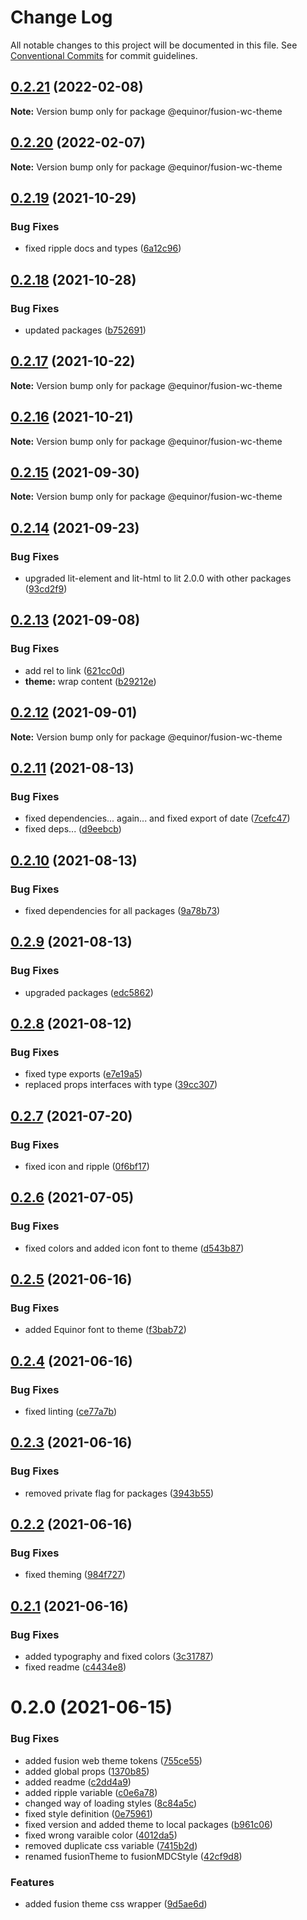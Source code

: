 # Change Log

All notable changes to this project will be documented in this file.
See [Conventional Commits](https://conventionalcommits.org) for commit guidelines.

## [0.2.21](https://github.com/equinor/fusion-web-components/compare/@equinor/fusion-wc-theme@0.2.20...@equinor/fusion-wc-theme@0.2.21) (2022-02-08)

**Note:** Version bump only for package @equinor/fusion-wc-theme





## [0.2.20](https://github.com/equinor/fusion-web-components/compare/@equinor/fusion-wc-theme@0.2.19...@equinor/fusion-wc-theme@0.2.20) (2022-02-07)

**Note:** Version bump only for package @equinor/fusion-wc-theme





## [0.2.19](https://github.com/equinor/fusion-web-components/compare/@equinor/fusion-wc-theme@0.2.18...@equinor/fusion-wc-theme@0.2.19) (2021-10-29)


### Bug Fixes

* fixed ripple docs and types ([6a12c96](https://github.com/equinor/fusion-web-components/commit/6a12c968f95d9a268a1a9de4678c09828687ed47))





## [0.2.18](https://github.com/equinor/fusion-web-components/compare/@equinor/fusion-wc-theme@0.2.17...@equinor/fusion-wc-theme@0.2.18) (2021-10-28)


### Bug Fixes

* updated packages ([b752691](https://github.com/equinor/fusion-web-components/commit/b75269105063dfbb150432bd86426e33d67ba869))





## [0.2.17](https://github.com/equinor/fusion-web-components/compare/@equinor/fusion-wc-theme@0.2.16...@equinor/fusion-wc-theme@0.2.17) (2021-10-22)

**Note:** Version bump only for package @equinor/fusion-wc-theme





## [0.2.16](https://github.com/equinor/fusion-web-components/compare/@equinor/fusion-wc-theme@0.2.15...@equinor/fusion-wc-theme@0.2.16) (2021-10-21)

**Note:** Version bump only for package @equinor/fusion-wc-theme





## [0.2.15](https://github.com/equinor/fusion-web-components/compare/@equinor/fusion-wc-theme@0.2.14...@equinor/fusion-wc-theme@0.2.15) (2021-09-30)

**Note:** Version bump only for package @equinor/fusion-wc-theme





## [0.2.14](https://github.com/equinor/fusion-web-components/compare/@equinor/fusion-wc-theme@0.2.13...@equinor/fusion-wc-theme@0.2.14) (2021-09-23)


### Bug Fixes

* upgraded lit-element and lit-html to lit 2.0.0 with other packages ([93cd2f9](https://github.com/equinor/fusion-web-components/commit/93cd2f997d6045fd5ab69fe05ccee5acfa861ad7))





## [0.2.13](https://github.com/equinor/fusion-web-components/compare/@equinor/fusion-wc-theme@0.2.12...@equinor/fusion-wc-theme@0.2.13) (2021-09-08)


### Bug Fixes

* add rel to link ([621cc0d](https://github.com/equinor/fusion-web-components/commit/621cc0d60dd76ce45961abfa55dca100d5ae6959))
* **theme:** wrap content ([b29212e](https://github.com/equinor/fusion-web-components/commit/b29212e44d30bd84ed5bb2d44bf9f2b88c92c437))





## [0.2.12](https://github.com/equinor/fusion-web-components/compare/@equinor/fusion-wc-theme@0.2.11...@equinor/fusion-wc-theme@0.2.12) (2021-09-01)

**Note:** Version bump only for package @equinor/fusion-wc-theme





## [0.2.11](https://github.com/equinor/fusion-web-components/compare/@equinor/fusion-wc-theme@0.2.10...@equinor/fusion-wc-theme@0.2.11) (2021-08-13)


### Bug Fixes

* fixed dependencies... again... and fixed export of date ([7cefc47](https://github.com/equinor/fusion-web-components/commit/7cefc47b307e67c3a79c41579e07ece70c2e0728))
* fixed deps... ([d9eebcb](https://github.com/equinor/fusion-web-components/commit/d9eebcb1d637e9c2bb64f465c9378f1fea17c973))





## [0.2.10](https://github.com/equinor/fusion-web-components/compare/@equinor/fusion-wc-theme@0.2.9...@equinor/fusion-wc-theme@0.2.10) (2021-08-13)


### Bug Fixes

* fixed dependencies for all packages ([9a78b73](https://github.com/equinor/fusion-web-components/commit/9a78b73068685cd4d096fdea1e8501464c18a51c))





## [0.2.9](https://github.com/equinor/fusion-web-components/compare/@equinor/fusion-wc-theme@0.2.8...@equinor/fusion-wc-theme@0.2.9) (2021-08-13)


### Bug Fixes

* upgraded packages ([edc5862](https://github.com/equinor/fusion-web-components/commit/edc58624c3921ef6c77020dd3a026f40ed1dd5f2))





## [0.2.8](https://github.com/equinor/fusion-web-components/compare/@equinor/fusion-wc-theme@0.2.7...@equinor/fusion-wc-theme@0.2.8) (2021-08-12)


### Bug Fixes

* fixed type exports ([e7e19a5](https://github.com/equinor/fusion-web-components/commit/e7e19a59c3db40b20d29f9ea888614a188a2fcc4))
* replaced props interfaces with type ([39cc307](https://github.com/equinor/fusion-web-components/commit/39cc3078b3bb217587f5eb39020a312cb859bb96))





## [0.2.7](https://github.com/equinor/fusion-web-components/compare/@equinor/fusion-wc-theme@0.2.6...@equinor/fusion-wc-theme@0.2.7) (2021-07-20)


### Bug Fixes

* fixed icon and ripple ([0f6bf17](https://github.com/equinor/fusion-web-components/commit/0f6bf17ad6bc4e537afbbac31d93f6ddd35ce096))





## [0.2.6](https://github.com/equinor/fusion-web-components/compare/@equinor/fusion-wc-theme@0.2.5...@equinor/fusion-wc-theme@0.2.6) (2021-07-05)


### Bug Fixes

* fixed colors and added icon font to theme ([d543b87](https://github.com/equinor/fusion-web-components/commit/d543b87224db4609695e20c11d79363ccf8d4b14))





## [0.2.5](https://github.com/equinor/fusion-web-components/compare/@equinor/fusion-wc-theme@0.2.4...@equinor/fusion-wc-theme@0.2.5) (2021-06-16)


### Bug Fixes

* added Equinor font to theme ([f3bab72](https://github.com/equinor/fusion-web-components/commit/f3bab72d6d9d7a5da07701223b7ed6e20a18b586))





## [0.2.4](https://github.com/equinor/fusion-web-components/compare/@equinor/fusion-wc-theme@0.2.3...@equinor/fusion-wc-theme@0.2.4) (2021-06-16)


### Bug Fixes

* fixed linting ([ce77a7b](https://github.com/equinor/fusion-web-components/commit/ce77a7bcf493e6d05b4201513b8676906130d235))





## [0.2.3](https://github.com/equinor/fusion-web-components/compare/@equinor/fusion-wc-theme@0.2.2...@equinor/fusion-wc-theme@0.2.3) (2021-06-16)


### Bug Fixes

* removed private flag for packages ([3943b55](https://github.com/equinor/fusion-web-components/commit/3943b555441b8d8007ddedb795b54ac6009e7a04))





## [0.2.2](https://github.com/equinor/fusion-web-components/compare/@equinor/fusion-wc-theme@0.2.1...@equinor/fusion-wc-theme@0.2.2) (2021-06-16)


### Bug Fixes

* fixed theming ([984f727](https://github.com/equinor/fusion-web-components/commit/984f72745c2012fe6141c8cd786c45d349b36a8a))





## [0.2.1](https://github.com/equinor/fusion-web-components/compare/@equinor/fusion-wc-theme@0.2.0...@equinor/fusion-wc-theme@0.2.1) (2021-06-16)


### Bug Fixes

* added typography and fixed colors ([3c31787](https://github.com/equinor/fusion-web-components/commit/3c31787dc0b2ff7a6ee5af05036a3547aeb4e442))
* fixed readme ([c4434e8](https://github.com/equinor/fusion-web-components/commit/c4434e8489acb0829af0261c75917c310d69875b))





# 0.2.0 (2021-06-15)


### Bug Fixes

* added fusion web theme tokens ([755ce55](https://github.com/equinor/fusion-web-components/commit/755ce55ff27b6853e52ec6537e68efe237114344))
* added global props ([1370b85](https://github.com/equinor/fusion-web-components/commit/1370b8524646919f8572d5e7f12d6dfba4f20726))
* added readme ([c2dd4a9](https://github.com/equinor/fusion-web-components/commit/c2dd4a9557cbfeaa8bd559ae5ce80998782ac77c))
* added ripple variable ([c0e6a78](https://github.com/equinor/fusion-web-components/commit/c0e6a78cac2bda23e3897db0d46074129a2b7ac6))
* changed way of loading styles ([8c84a5c](https://github.com/equinor/fusion-web-components/commit/8c84a5cdecdf64c0523b8842c2f2d7592b3906c3))
* fixed style definition ([0e75961](https://github.com/equinor/fusion-web-components/commit/0e75961a378ba12d994d9737b1dbb5f729c68dfd))
* fixed version and added theme to local packages ([b961c06](https://github.com/equinor/fusion-web-components/commit/b961c0608647a8f664f135f4e0d37b794ffee296))
* fixed wrong varaible color ([4012da5](https://github.com/equinor/fusion-web-components/commit/4012da5aecc14b5df519fec12edd7280258b740e))
* removed duplicate css variable ([7415b2d](https://github.com/equinor/fusion-web-components/commit/7415b2d6cedc6b08ae7a1b036831f85711bd5bb6))
* renamed fusionTheme to fusionMDCStyle ([42cf9d8](https://github.com/equinor/fusion-web-components/commit/42cf9d8f867b637d0baebda4c213ee340b41c303))


### Features

* added fusion theme css wrapper ([9d5ae6d](https://github.com/equinor/fusion-web-components/commit/9d5ae6ddd0f6ed2ba4148d6b5adbe44ea6bca633))
